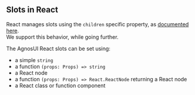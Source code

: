 ## Slots in React

React manages slots using the `children` specific property, as [documented here](https://react.dev/learn/passing-props-to-a-component#passing-jsx-as-children).  
We support this behavior, while going further.

The AgnosUI React slots can be set using:

- a simple `string`
- a function `(props: Props) => string`
- a React node
- a function `(props: Props) => React.ReactNode` returning a React node
- a React class or function component
